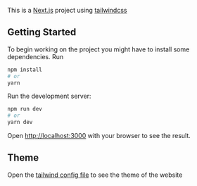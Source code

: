 This is a [Next.js](https://nextjs.org/) project using [tailwindcss](https://tailwindcss.com/)

## Getting Started

To begin working on the project you might have to install some dependencies.
Run 
```bash
npm install
# or
yarn
```

Run the development server:

```bash
npm run dev
# or
yarn dev
```

Open [http://localhost:3000](http://localhost:3000) with your browser to see the result.

## Theme
Open the [tailwind config file](./tailwind.config.js) to see the theme of the website